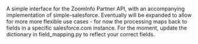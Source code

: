 A simple interface for the ZoomInfo Partner API, with an accompanying implementation of simple-salesforce. Eventually will be expanded to allow for more more flexible use cases - for now the processing maps back to fields in a specific salesforce.com instance. For the moment, update the dictionary in field_mapping.py to reflect your correct fields.
